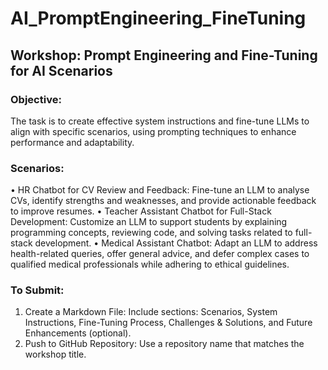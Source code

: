 # AI_PromptEngineering_FineTuning
## Workshop: Prompt Engineering and Fine-Tuning for AI Scenarios
### Objective:
The task is to create effective system instructions and fine-tune LLMs to align with specific scenarios, using prompting techniques to enhance performance and adaptability.
### Scenarios:
• HR Chatbot for CV Review and Feedback: Fine-tune an LLM to analyse CVs, identify strengths and weaknesses, and provide actionable feedback to improve resumes.
• Teacher Assistant Chatbot for Full-Stack Development: Customize an LLM to support students by explaining programming concepts, reviewing code, and solving tasks related to full-stack development.
• Medical Assistant Chatbot: Adapt an LLM to address health-related queries, offer general advice, and defer complex cases to qualified medical professionals while adhering to ethical guidelines.
### To Submit:
1. Create a Markdown File: Include sections: Scenarios, System Instructions, Fine-Tuning Process, Challenges & Solutions, and Future Enhancements (optional).
2. Push to GitHub Repository: Use a repository name that matches the workshop title.
